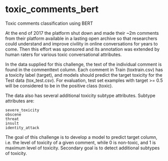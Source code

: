# toxic_comments_bert
Toxic comments classification using BERT

At the end of 2017 the platform shut down and made their ~2m comments from their platform available in
a lasting open archive so that researchers could understand and improve civility in online conversations for
years to come. Then this effort was sponsored and its annotation was extended by human raters for various
toxic conversational attributes.

In the data supplied for this challenge, the text of the individual comment is found in
the commenttext column. Each comment in Train (toxtrain.csv) has a toxicity label (target), and models
should predict the target toxicity for the Test data (tox_test.csv). For evaluation, test set examples
with target >= 0.5 will be considered to be in the positive class (toxic).

The data also has several additional toxicity subtype attributes. Subtype attributes are:

    severe_toxicity
    obscene
    threat
    insult
    identity_attack

The goal of this challenge is to develop a model to predict target column, i.e. the level of toxicity of a
given comment, while 0 is non-toxic, and 1 is maximum level of toxicity.
Secondary goal is to detect additional subtypes of toxicity.
